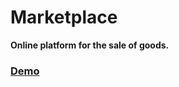 # Marketplace

__Online platform for the sale of goods.__

### [Demo](https://gluesanchez.000webhostapp.com/demo-2/)
